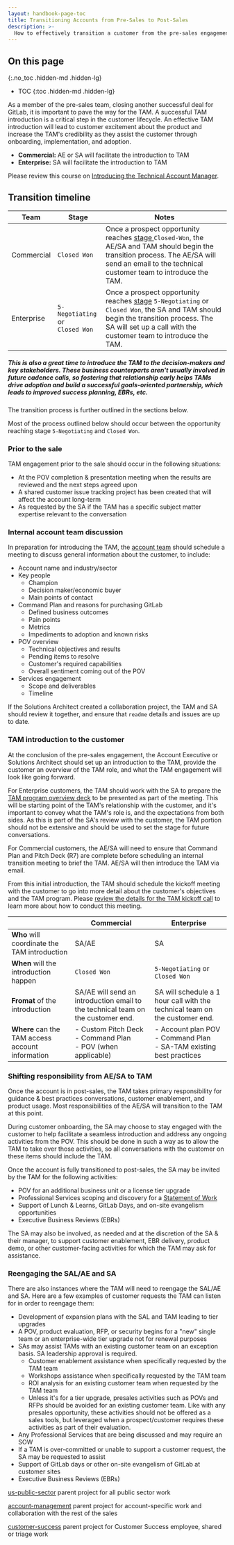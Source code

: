 ```yaml
---
layout: handbook-page-toc
title: Transitioning Accounts from Pre-Sales to Post-Sales
description: >-
  How to effectively transition a customer from the pre-sales engagement to post-sales to ensure the customer is successful.
---
```


## On this page
{:.no_toc .hidden-md .hidden-lg}

- TOC
{:toc .hidden-md .hidden-lg}

As a member of the pre-sales team, closing another successful deal for GitLab, it is important to pave the way for the TAM. A successful TAM introduction is a critical step in the customer lifecycle. An effective TAM introduction will lead to customer excitement about the product and increase the TAM's credibility as they assist the customer through onboarding, implementation, and adoption. 

  - **Commercial:** AE or SA will facilitate the introduction to TAM
  - **Enterprise:** SA will facilitate the introduction to TAM

Please review this course on [Introducing the Technical Account Manager](https://gitlab.edcast.com/insights/ECL-c2cdd326-7f29-43f2-9a11-484b8dc6584f). 

## Transition timeline

| Team | Stage | Notes | 
| ---  | ---   | ---   |
| Commercial | `Closed Won` | Once a prospect opportunity reaches [stage ](/handbook/sales/field-operations/gtm-resources/)`Closed-Won`, the AE/SA and TAM should begin the transition process. The AE/SA will send an email to the technical customer team to introduce the TAM.| 
| Enterprise | `5-Negotiating` or <br> `Closed Won`| Once a prospect opportunity reaches [stage](/handbook/sales/field-operations/gtm-resources/) `5-Negotiating` or `Closed Won`, the SA and TAM should begin the transition process. The SA will set up a call with the customer team to introduce the TAM. | 

##### This is also a great time to introduce the TAM to the decision-makers and key stakeholders. These business counterparts aren't usually involved in future cadence calls, so fostering that relationship early helps TAMs drive adoption and build a successful goals-oriented partnership, which leads to improved success planning, EBRs, etc. 

The transition process is further outlined in the sections below. 

Most of the process outlined below should occur between the opportunity reaching stage `5-Negotiating` and `Closed Won`.

### Prior to the sale

TAM engagement prior to the sale should occur in the following situations:

  - At the POV completion & presentation meeting when the results are reviewed and the next steps agreed upon
  - A shared customer issue tracking project has been created that will affect the account long-term
  - As requested by the SA if the TAM has a specific subject matter expertise relevant to the conversation

### Internal account team discussion

In preparation for introducing the TAM, the [account team](/handbook/customer-success/account-team/) should schedule a meeting to discuss general information about the customer, to include:

- Account name and industry/sector
- Key people
  - Champion
  - Decision maker/economic buyer
  - Main points of contact
- Command Plan and reasons for purchasing GitLab
  - Defined business outcomes
  - Pain points
  - Metrics
  - Impediments to adoption and known risks
- POV overview
  - Technical objectives and results
  - Pending items to resolve
  - Customer's required capabilities
  - Overall sentiment coming out of the POV
- Services engagement
  - Scope and deliverables
  - Timeline

If the Solutions Architect created a collaboration project, the TAM and SA should review it together, and ensure that `readme` details and issues are up to date.

### TAM introduction to the customer

At the conclusion of the pre-sales engagement, the Account Executive or Solutions Architect should set up an introduction to the TAM, provide the customer an overview of the TAM role, and what the TAM engagement will look like going forward.

For Enterprise customers, the TAM should work with the SA to prepare the [TAM program overview deck](https://docs.google.com/presentation/d/1n_Tex7gm8_UgxEaUy8YR3wccb73bsWOugdQ9mQX_oMU/edit?usp=sharing) to be presented as part of the meeting. This will be starting point of the TAM's relationship with the customer, and it's important to convey what the TAM's role is, and the expectations from both sides. As this is part of the SA's review with the customer, the TAM portion should not be extensive and should be used to set the stage for future conversations.

For Commercial customers, the AE/SA will need to ensure that Command Plan and Pitch Deck (R7) are complete before scheduling an internal transition meeting to brief the TAM. AE/SA will then introduce the TAM via email. 

From this initial introduction, the TAM should schedule the kickoff meeting with the customer to go into more detail about the customer's objectives and the TAM program. Please [review the details for the TAM kickoff call](/handbook/customer-success/tam/onboarding/#kickoff-call) to learn more about how to conduct this meeting.


| | Commercial | Enterprise | 
| ---  | ---   | ---   |
| **Who** will coordinate the TAM introduction | SA/AE | SA | 
| **When** will the introduction happen | `Closed Won` | `5-Negotiating` or `Closed Won` |
| **Fromat** of the introduction | SA/AE will send an introduction email to the technical team on the customer end.| SA will schedule a 1 hour call with the technical team on the customer end. | 
| **Where** can the TAM access account information | - Custom Pitch Deck <br> - Command Plan <br> - POV (when applicable) | - Account plan POV <br> - Command Plan <br> - SA-TAM existing best practices | 


### Shifting responsibility from AE/SA to TAM

Once the account is in post-sales, the TAM takes primary responsibility for guidance & best practices conversations, customer enablement, and product usage. Most responsibilities of the AE/SA will transition to the TAM at this point.

During customer onboarding, the SA may choose to stay engaged with the customer to help facilitate a seamless introduction and address any ongoing activities from the POV. This should be done in such a way as to allow the TAM to take over those activities, so all conversations with the customer on these items should include the TAM.

Once the account is fully transitioned to post-sales, the SA may be invited by the TAM for the following activities:

- POV for an additional business unit or a license tier upgrade
- Professional Services scoping and discovery for a [Statement of Work](/handbook/customer-success/professional-services-engineering/working-with/#custom-services-sow-creation-and-approval)
- Support of Lunch & Learns, GitLab Days, and on-site evangelism opportunities
- Executive Business Reviews (EBRs)

The SA may also be involved, as needed and at the discretion of the SA & their manager, to support customer enablement, EBR delivery, product demo, or other customer-facing activities for which the TAM may ask for assistance.

### Reengaging the SAL/AE and SA

There are also instances where the TAM will need to reengage the SAL/AE and SA.  Here are a few examples of customer requests the TAM can listen for in order to reengage them: 

  - Development of expansion plans with the SAL and TAM leading to tier upgrades
  - A POV, product evaluation, RFP, or security begins for a "new" single team or an enterprise-wide tier upgrade not for renewal purposes
  - SAs may assist TAMs with an existing customer team on an exception basis. SA leadership approval is required.
    - Customer enablement assistance when specifically requested by the TAM team
    - Workshops assistance when specifically requested by the TAM team
    - ROI analysis for an existing customer team when requested by the TAM team
    - Unless it's for a tier upgrade, presales activities such as POVs and RFPs should be avoided for an existing customer team. Like with any presales opportunity, these activities should not be offered as a sales tools, but leveraged when a prospect/customer requires these activities as part of their evaluation.
  - Any Professional Services that are being discussed and may require an SOW
  - If a TAM is over-committed or unable to support a customer request, the SA may be requested to assist
  - Support of GitLab days or other on-site evangelism of GitLab at customer sites
  - Executive Business Reviews (EBRs)

  [us-public-sector](https://gitlab.com/gitlab-com/us-public-sector) parent project for all public sector work

  [account-management](https://gitlab.com/gitlab-com/account-management/) parent project for account-specific work and collaboration with the rest of the sales

  [customer-success](https://gitlab.com/gitlab-com/customer-success) parent project for Customer Success employee, shared or triage work

  


